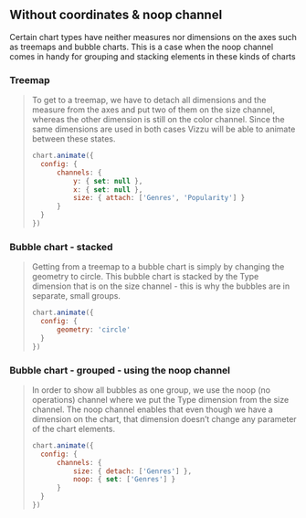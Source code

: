 ## Without coordinates & noop channel

Certain chart types have neither measures nor dimensions on the axes such as 
treemaps and bubble charts. This is a case when the noop channel comes in handy 
for grouping and stacking elements in these kinds of charts

### Treemap

> To get to a treemap, we have to detach all dimensions and the measure from the 
> axes and put two of them on the size channel, whereas the other dimension is 
> still on the color channel. Since the same dimensions are used in both cases 
> Vizzu will be able to animate between these states.
> 
> ```javascript
> chart.animate({
> 	config: {
> 		channels: {
> 			y: { set: null },
> 			x: { set: null },
> 			size: { attach: ['Genres', 'Popularity'] }
> 		}
> 	}
> })
> ```

### Bubble chart - stacked

> Getting from a treemap to a bubble chart is simply by changing the geometry to 
> circle. This bubble chart is stacked by the Type dimension that is on the size 
> channel - this is why the bubbles are in separate, small groups.
> 
> ```javascript
> chart.animate({
> 	config: {
> 		geometry: 'circle'
> 	}
> })
> ```

### Bubble chart - grouped - using the noop channel

> In order to show all bubbles as one group, we use the noop (no operations) 
> channel where we put the Type dimension from the size channel. The noop channel 
> enables that even though we have a dimension on the chart, that dimension 
> doesn’t change any parameter of the chart elements.
> 
> ```javascript
> chart.animate({
> 	config: {
> 		channels: {
> 			size: { detach: ['Genres'] },
> 			noop: { set: ['Genres'] }
> 		}
> 	}
> })
> ```
